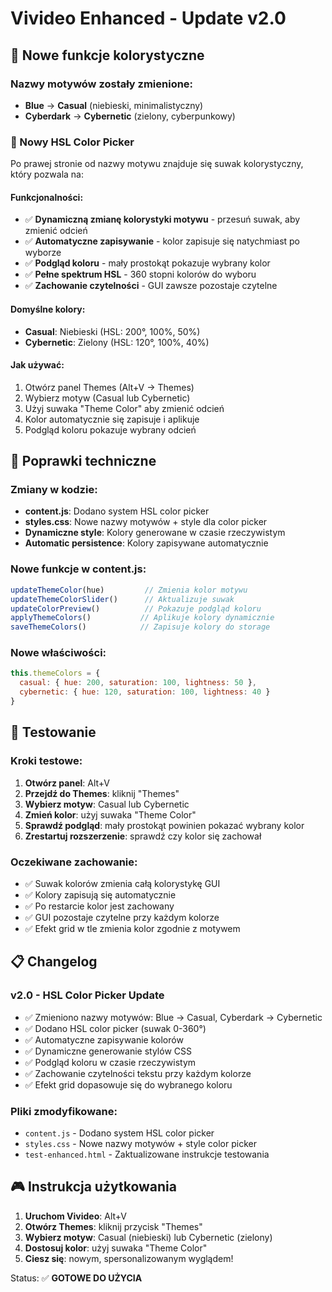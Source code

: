 # Vivideo Enhanced - Update v2.0

## 🎨 Nowe funkcje kolorystyczne

### Nazwy motywów zostały zmienione:
- **Blue** → **Casual** (niebieski, minimalistyczny)
- **Cyberdark** → **Cybernetic** (zielony, cyberpunkowy)

### 🌈 Nowy HSL Color Picker
Po prawej stronie od nazwy motywu znajduje się suwak kolorystyczny, który pozwala na:

#### Funkcjonalności:
- ✅ **Dynamiczną zmianę kolorystyki motywu** - przesuń suwak, aby zmienić odcień
- ✅ **Automatyczne zapisywanie** - kolor zapisuje się natychmiast po wyborze
- ✅ **Podgląd koloru** - mały prostokąt pokazuje wybrany kolor
- ✅ **Pełne spektrum HSL** - 360 stopni kolorów do wyboru
- ✅ **Zachowanie czytelności** - GUI zawsze pozostaje czytelne

#### Domyślne kolory:
- **Casual**: Niebieski (HSL: 200°, 100%, 50%)
- **Cybernetic**: Zielony (HSL: 120°, 100%, 40%)

#### Jak używać:
1. Otwórz panel Themes (Alt+V → Themes)
2. Wybierz motyw (Casual lub Cybernetic)
3. Użyj suwaka "Theme Color" aby zmienić odcień
4. Kolor automatycznie się zapisuje i aplikuje
5. Podgląd koloru pokazuje wybrany odcień

## 🔧 Poprawki techniczne

### Zmiany w kodzie:
- **content.js**: Dodano system HSL color picker
- **styles.css**: Nowe nazwy motywów + style dla color picker
- **Dynamiczne style**: Kolory generowane w czasie rzeczywistym
- **Automatic persistence**: Kolory zapisywane automatycznie

### Nowe funkcje w content.js:
```javascript
updateThemeColor(hue)         // Zmienia kolor motywu
updateThemeColorSlider()      // Aktualizuje suwak
updateColorPreview()          // Pokazuje podgląd koloru
applyThemeColors()           // Aplikuje kolory dynamicznie
saveThemeColors()            // Zapisuje kolory do storage
```

### Nowe właściwości:
```javascript
this.themeColors = {
  casual: { hue: 200, saturation: 100, lightness: 50 },
  cybernetic: { hue: 120, saturation: 100, lightness: 40 }
}
```

## 🎯 Testowanie

### Kroki testowe:
1. **Otwórz panel**: Alt+V
2. **Przejdź do Themes**: kliknij "Themes"
3. **Wybierz motyw**: Casual lub Cybernetic
4. **Zmień kolor**: użyj suwaka "Theme Color"
5. **Sprawdź podgląd**: mały prostokąt powinien pokazać wybrany kolor
6. **Zrestartuj rozszerzenie**: sprawdź czy kolor się zachował

### Oczekiwane zachowanie:
- ✅ Suwak kolorów zmienia całą kolorystykę GUI
- ✅ Kolory zapisują się automatycznie
- ✅ Po restarcie kolor jest zachowany
- ✅ GUI pozostaje czytelne przy każdym kolorze
- ✅ Efekt grid w tle zmienia kolor zgodnie z motywem

## 📋 Changelog

### v2.0 - HSL Color Picker Update
- ✅ Zmieniono nazwy motywów: Blue → Casual, Cyberdark → Cybernetic
- ✅ Dodano HSL color picker (suwak 0-360°)
- ✅ Automatyczne zapisywanie kolorów
- ✅ Dynamiczne generowanie stylów CSS
- ✅ Podgląd koloru w czasie rzeczywistym
- ✅ Zachowanie czytelności tekstu przy każdym kolorze
- ✅ Efekt grid dopasowuje się do wybranego koloru

### Pliki zmodyfikowane:
- `content.js` - Dodano system HSL color picker
- `styles.css` - Nowe nazwy motywów + style color picker
- `test-enhanced.html` - Zaktualizowane instrukcje testowania

## 🎮 Instrukcja użytkowania

1. **Uruchom Vivideo**: Alt+V
2. **Otwórz Themes**: kliknij przycisk "Themes"
3. **Wybierz motyw**: Casual (niebieski) lub Cybernetic (zielony)
4. **Dostosuj kolor**: użyj suwaka "Theme Color"
5. **Ciesz się**: nowym, spersonalizowanym wyglądem!

Status: ✅ **GOTOWE DO UŻYCIA**
